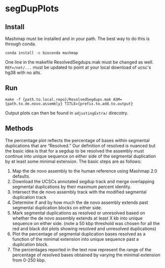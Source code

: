 # segDupPlots

## Install
Mashmap must be installed and in your path. The best way to do this is through conda. 
```
conda install -c bioconda mashmap 
```
One line in the makefile ResolvedSegdups.mak must be changed as well. `REF=/net/...` must be updated
to point at your local download of ucsc's hg38 with no alts. 

## Run 
```
make -f {path.to.local.repo}/ResolvedSegdups.mak ASM={path.to.de.novo.assembly} TITLE={prefix.to.add.to.output}
```
Output plots can then be found in `adjustingExtra/` direcotry.


## Methods 
The percentage plot reflects the percentage of bases within segmental duplications that are “Resolved.” Our definition of resolved is nuanced but the basic idea is that for a segdup to be resolved the assembly must continue into unique sequence on either side of the segmental duplication by at least some minimal extension. The basic steps are as follows:
1. Map the de novo assembly to the human reference using Mashmap 2.0 defaults. 
2. Download the UCSCs annotated segdup track and merge overlapping segmental duplications by their maximum percent identity. 
3. Intersect the de novo assembly track with the modified segmental duplication track
4. Determine if and by how much the de novo assembly extends past segmental duplication blocks on either side.
5. Mark segmental duplications as resolved or unresolved based on whether the de novo assembly extends at least X kb into unique sequence on either side. (note a 50 kbp threshold was chosen for all the red and black dot plots showing resolved and unresolved duplications)
6. Plot the percentage of segmental duplication bases resolved as a function of the minimal extension into unique sequence past a duplication block.
7. The percentages reported in the text now represent the range of the percentage of resolved bases obtained by varying the minimal extension from 0-250 kbp. 

